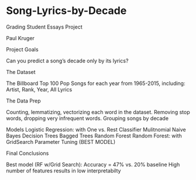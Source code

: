 # Song-Lyrics-by-Decade
Grading Student Essays Project

Paul Kruger

Project Goals

Can you predict a song’s decade only by its lyrics?

The Dataset

The Billboard Top 100 Pop Songs for each year from 1965-2015, including: Artist, Rank, Year, All Lyrics

The Data Prep

Counting, lemmatizing, vectorizing each word in the dataset. Removing stop words, dropping very infrequent words. Grouping songs by decade

Models Logistic Regression: with One vs. Rest Classifier Mulitnomial Naive Bayes Decision Trees Bagged Trees Random Forest Random Forest: with GridSearch Parameter Tuning (BEST MODEL)

Final Conclusions

Best model (RF w/Grid Search):
Accuracy = 47% vs. 20% baseline High number of features results in low interpretabilty
